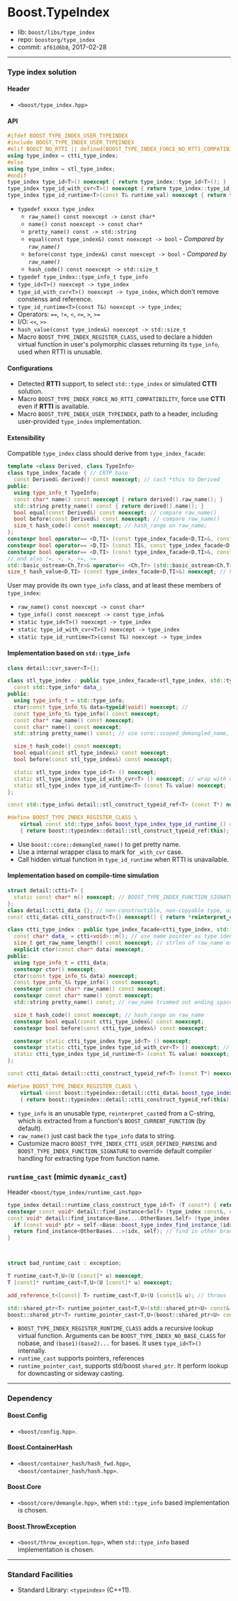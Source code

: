 # Boost.TypeIndex

* lib: `boost/libs/type_index`
* repo: `boostorg/type_index`
* commit: `af61d6b8`, 2017-02-28

------
### Type index solution

#### Header

* `<boost/type_index.hpp>`

#### API

```c++
#ifdef BOOST_TYPE_INDEX_USER_TYPEINDEX
#include BOOST_TYPE_INDEX_USER_TYPEINDEX
#elif BOOST_NO_RTTI || defined(BOOST_TYPE_INDEX_FORCE_NO_RTTI_COMPATIBILITY)
using type_index = ctti_type_index;
#else
using type_index = stl_type_index;
#endif
type_index type_id<T>() noexcept { return type_index::type_id<T>(); }
type_index type_id_with_cvr<T>() noexcept { return type_index::type_id_with_cvr<T>(); }
type_index type_id_runtime<T>(const T& runtime_val) noexcept { return type_index::type_id_runtime(runtime_val); }
```

* `typedef xxxxx type_index`
  * `raw_name() const noexcept -> const char*`
  * `name() const noexcept -> const char*`
  * `pretty_name() const -> std::string`
  * `equal(const type_index&) const noexcept -> bool` - *Compared by `raw_name()`*
  * `before(const type_index&) const noexcept -> bool` - *Compared by `raw_name()`*
  * `hash_code() const noexcept -> std::size_t`
* `typedef type_index::type_info_t type_info`
* `type_id<T>() noexcept -> type_index`
* `type_id_with_cvr<T>() noexcept -> type_index`, which don't remove constenss and reference.
* `type_id_runtime<T>(const T&) noexcept -> type_index`;
* Operators: `==`, `!=`, `<`, `<=`, `>`, `>=`
* I/O: `<<`, `>>`
* `hash_value(const type_index&) noexcept -> std::size_t`
* Macro `BOOST_TYPE_INDEX_REGISTER_CLASS`, used to declare a hidden virtual function
  in user's polymorphic classes returning its `type_info`, used when RTTI is unusable.

#### Configurations

* Detected **RTTI** support, to select `std::type_index` or simulated **CTTI** solution.
* Macro `BOOST_TYPE_INDEX_FORCE_NO_RTTI_COMPATIBILITY`,
  force use **CTTI** even if **RTTI** is available.
* Macro `BOOST_TYPE_INDEX_USER_TYPEINDEX`, path to a header, including user-provided
  `type_index` implementation.

#### Extensibility

Compatible `type_index` class should derive from `type_index_facade`:

```c++
template <class Derived, class TypeInfo>
class type_index_facade { // CRTP base
  const Derived& derived() const noexcept; // cast *this to Derived
public:
  using type_info_t TypeInfo;
  const char* name() const noexcept { return derived().raw_name(); }
  std::string pretty_name() const { return derived().name(); }
  bool equal(const Derived&) const noexcept; // compare raw_name()
  bool before(const Derived&) const noexcept; // compare raw_name()
  size_t hash_code() const noexcept; // hash_range on raw_name;
};
constexpr bool operator== <D,TI> (const type_index_facade<D,TI>&, const type_index_facade<D,TI>&) noexcept;
constexpr bool operator== <D,TI> (const TI&, const type_index_facade<D,TI>&) noexcept;
constexpr bool operator== <D,TI> (const type_index_facade<D,TI>&, const TI&) noexcept;
// and also !=, <, >, <=, >=
std::basic_ostream<Ch,Tr>& operator<< <Ch,Tr> (std::basic_ostream<Ch,Tr>&, const type_index_facade<D,TI>&); // pretty_name
size_t hash_value<D,TI> (const type_index_facade<D,TI>&) noexcept; // hash_code
```

User may provide its own `type_info` class, and at least these members of `type_index`:
* `raw_name() const noexcept -> const char*`
* `type_info() const noexcept -> const type_info&`
* `static type_id<T>() noexcept -> type_index`
* `static type_id_with_cvr<T>() noexcept -> type_index`
* `static type_id_runtime<T>(const T&) noexcept -> type_index`

#### Implementation based on `std::type_info`

```c++
class detail::cvr_saver<T>{};

class stl_type_index : public type_index_facade<stl_type_index, std::type_info> {
  const std::type_info* data_;
public:
  using type_info_t = std::type_info;
  ctor(const type_info_t& data=typeid(void)) noexcept; //
  const type_info_t& type_info() const noexcept;
  const char* raw_name() const noexcept;
  const char* name() const noexcept;
  std::string pretty_name() const; // use core::scoped_demangled_name, treate cvr_saver

  size_t hash_code() const noexcept;
  bool equal(const stl_type_index&) const noexcept;
  bool before(const stl_type_index&) const noexcept;

  static stl_type_index type_id<T> () noexcept;
  static stl_type_index type_id_with_cvr<T> () noexcept; // wrap with cvr_saver if T has any of cvr
  static stl_type_index type_id_runtime<T> (const T& value) noexcept;
};

const std::type_info& detail::stl_construct_typeid_ref<T> (const T*) noexcept { return typeid(T); }

#define BOOST_TYPE_INDEX_REGISTER_CLASS \
    virtual const std::type_info& boost_type_index_type_id_runtime_() const noexcept \
    { return boost::typeindex::detail::stl_construct_typeid_ref(this); }
```

* Use `boost::core::demangled_name()` to get pretty name.
* Use a internal wrapper class to mark for `_with_cvr` case.
* Call hidden virtual function in `type_id_runtime` when RTTI is unavailable.

#### Implementation based on compile-time simulation

```c++
struct detail::ctti<T> {
  static const char* n() noexcept; // BOOST_TYPE_INDEX_FUNCTION_SIGNATURE, __FUNCSIG__, or __PRETTY_FUNCTION__, known actual place within it
};
class detail::ctti_data {}; // non-constructible, non-copyable type, used for type info ptr;
const ctti_data& ctti_construct<T>() noexcept() { return *reinterpret_cast<const ctti_data*>(ctti<T>::n()); }

class ctti_type_index : public type_index_facade<ctti_type_index, std::type_info> {
  const char* data_ = ctti<void>::n(); // use name pointer as type identifier information
  size_t get_raw_name_length() const noexcept; // strlen of raw_name excluding markers
  explicit ctor(const char* data) noexcept;
public:
  using type_info_t = ctti_data;
  constexpr ctor() noexcept;
  ctor(const type_info_t& data) noexcept;
  const type_info_t& type_info() const noexcept;
  constexpr const char* raw_name() const noexcept;
  constexpr const char* name() const noexcept;
  std::string pretty_name() const; // raw_name trimmed out ending spaces

  size_t hash_code() const noexcept; // hash_range on raw_name
  constexpr bool equal(const ctti_type_index&) const noexcept;
  constexpr bool before(const ctti_type_index&) const noexcept;

  constexpr static ctti_type_index type_id<T> () noexcept;
  constexpr static ctti_type_index type_id_with_cvr<T> () noexcept; // wrap with cvr_saver if T has any of cvr
  static ctti_type_index type_id_runtime<T> (const T& value) noexcept;
};

const ctti_data& detail::ctti_construct_typeid_ref<T> (const T*) noexcept { return ctti_construct<T>(); }

#define BOOST_TYPE_INDEX_REGISTER_CLASS \
    virtual const boost::typeindex::detail::ctti_data& boost_type_index_type_id_runtime_() const noexcept \
    { return boost::typeindex::detail::ctti_construct_typeid_ref(this); }
```

* `type_info` is an unusable type, `reinterpret_cast`ed from a C-string, which
  is extracted from a function's `BOOST_CURRENT_FUNCTION` (by default).
* `raw_name()` just cast back the `type_info` data to string.
* Customize macro `BOOST_TYPE_INDEX_CTTI_USER_DEFINED_PARSING` and
  `BOOST_TYPE_INDEX_FUNCTION_SIGNATURE` to override default compiler handling
  for extracting type from function name.

### `runtime_cast` (mimic `dynamic_cast`)

Header `<boost/type_index/runtime_cast.hpp>`

```c++
type_index detail::runtime_class_construct_type_id<T> (T const*) { return type_id<T>(); }
constexpr const void* detail::find_instance<Self> (type_index const&, const Self*) noexcept { return nullptr; }
const void* detail::find_instance<Base,...OtherBases,Self> (type_index const& idx, const Self*) noexcept {
  if (const void* ptr = self->Base::boost_type_index_find_instance_(idx)) return ptr;
  return find_instance<OtherBases...>(idx, self); // find in other branch
}



struct bad_runtime_cast : exception;

T runtime_cast<T,U>(U [const]* u) noexcept;
T [const]* runtime_cast<T,U>(U [const]* u) noexcept;

add_reference_t<[const] T> runtime_cast<T,U>(U [const]& u); // throws

std::shared_ptr<T> runtime_pointer_cast<T,U>(std::shared_ptr<U> const& u);
boost::shared_ptr<T> runtime_pointer_cast<T,U>(boost::shared_ptr<U> const& u);
```

* `BOOST_TYPE_INDEX_REGISTER_RUNTIME_CLASS` adds a recursive lookup virtual function.
  Arguments can be `BOOST_TYPE_INDEX_NO_BASE_CLASS` for nobase, and `(base1)(base2)...` for bases.
  It uses `type_id<T>()` internally.
* `runtime_cast` supports pointers, references
* `runtime_pointer_cast`, supports std/boost `shared_ptr`.
  It perform lookup for downcasting or sideway casting.

------
### Dependency

#### Boost.Config

* `<boost/config.hpp>`.

#### Boost.ContainerHash

* `<boost/container_hash/hash_fwd.hpp>`, `<boost/container_hash/hash.hpp>`.

#### Boost.Core

* `<boost/core/demangle.hpp>`, when `std::type_info` based implementation is chosen.

#### Boost.ThrowException

* `<boost/throw_exception.hpp>`, when `std::type_info` based implementation is chosen.

------
### Standard Facilities

* Standard Library: `<typeindex>` (C++11).
